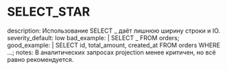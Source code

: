 # SELECT_STAR

description: Использование SELECT _ даёт лишнюю ширину строки и IO.
severity_default: low
bad_example: |
SELECT _ FROM orders;
good_example: |
SELECT id, total_amount, created_at FROM orders WHERE ...;
notes: В аналитических запросах projection менее критичен, но всё равно
рекомендуется.
